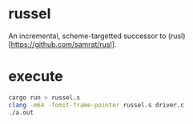 # russel

An incremental, scheme-targetted successor to (rusl)[https://github.com/samrat/rusl].

# execute

```bash
cargo run > russel.s
clang -m64 -fomit-frame-pointer russel.s driver.c
./a.out
```
